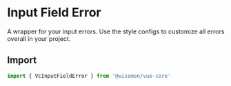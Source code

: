 # Input Field Error

A wrapper for your input errors. Use the style configs to customize all errors overall in your project.

## Import

```ts
import { VcInputFieldError } from '@wisemen/vue-core'
```

<!-- @include: ./input-field-error-meta.md -->
